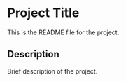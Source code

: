 # Project Title
This is the README file for the project.

## Description
Brief description of the project.
